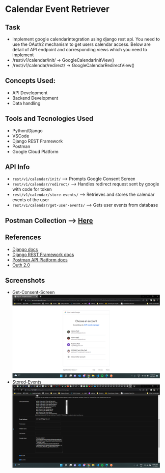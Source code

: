 # Calendar Event Retriever
## Task
- Implement google calendarintegration using django rest api. You need to use the OAuth2 mechanism to
get users calendar access. Below are detail of API endpoint and corresponding views which you need to implement
- /rest/v1/calendar/init/ -> GoogleCalendarInitView()
- /rest/v1/calendar/redirect/ -> GoogleCalendarRedirectView()

## Concepts Used:
* API Development
* Backend Development
* Data handling

## Tools and Tecnologies Used
* Python/Django
* VSCode
* Django REST Framework
* Postman
* Google Cloud Platform

## API Info
* `rest/v1/calendar/init/` --> Prompts Google Consent Screen
* `rest/v1/calendar/redirect/` --> Handles redirect request sent by google with code for token
* `rest/v1/calendar/store-events/` --> Retrieves and stores the calendar events of the user
* `rest/v1/calendar/get-user-events/` --> Gets user events from database

## Postman Collection --> [Here](https://github.com/ColonelAVP/Calendar-Events-Retriever/blob/master/Google_Calender_API_collection.postman_collection)


## References
* [Django docs](https://www.djangoproject.com/start/)
* [Django REST Framework docs](https://www.django-rest-framework.org/)
* [Postman API Platform docs](https://learning.postman.com/docs/getting-started/introduction/)
* [Outh 2.0](https://oauth.net/2/)

## Screenshots
* Get-Consent-Screen
![alt_tag](https://raw.githubusercontent.com/ColonelAVP/CalendarEventRetriever/master/Outputs/consent_window.png)
* Stored-Events
![alt_tag](https://raw.githubusercontent.com/ColonelAVP/CalendarEventRetriever/master/Outputs/events_store_in_DB.png)
